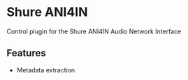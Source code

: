 # Shure ANI4IN

Control plugin for the Shure ANI4IN Audio Network Interface

## Features

- Metadata extraction
